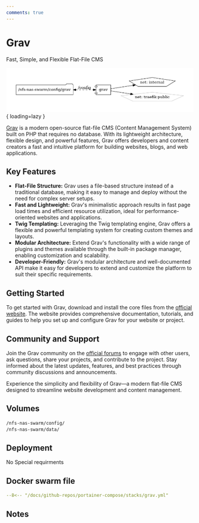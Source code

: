 ```yaml
---
comments: true
---
```


# Grav

Fast, Simple, and Flexible Flat-File CMS

![grav diagram](../assets/diagrams/grav.png){ loading=lazy }

[Grav](https://getgrav.org/) is a modern open-source flat-file CMS (Content Management System) built on PHP that requires no database. With its lightweight architecture, flexible design, and powerful features, Grav offers developers and content creators a fast and intuitive platform for building websites, blogs, and web applications.

## Key Features

- **Flat-File Structure:** Grav uses a file-based structure instead of a traditional database, making it easy to manage and deploy without the need for complex server setups.
- **Fast and Lightweight:** Grav's minimalistic approach results in fast page load times and efficient resource utilization, ideal for performance-oriented websites and applications.
- **Twig Templating:** Leveraging the Twig templating engine, Grav offers a flexible and powerful templating system for creating custom themes and layouts.
- **Modular Architecture:** Extend Grav's functionality with a wide range of plugins and themes available through the built-in package manager, enabling customization and scalability.
- **Developer-Friendly:** Grav's modular architecture and well-documented API make it easy for developers to extend and customize the platform to suit their specific requirements.

## Getting Started

To get started with Grav, download and install the core files from the [official website](https://getgrav.org/). The website provides comprehensive documentation, tutorials, and guides to help you set up and configure Grav for your website or project.

## Community and Support

Join the Grav community on the [official forums](https://discourse.getgrav.org/) to engage with other users, ask questions, share your projects, and contribute to the project. Stay informed about the latest updates, features, and best practices through community discussions and announcements.

Experience the simplicity and flexibility of Grav—a modern flat-file CMS designed to streamline website development and content management.


## Volumes

```bash
/nfs-nas-swarm/config/
/nfs-nas-swarm/data/
```

## Deployment
No Special requirments

## Docker swarm file
``` yaml linenums="1" 
--8<-- "/docs/github-repos/portainer-compose/stacks/grav.yml"
```

## Notes

